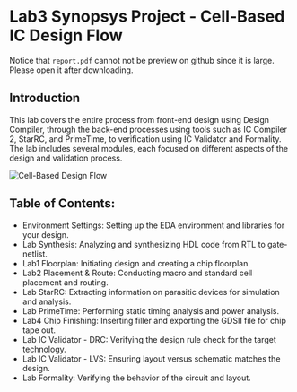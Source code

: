 # Lab3 Synopsys Project - Cell-Based IC Design Flow

Notice that `report.pdf` cannot not be preview on github since it is large. Please open it after downloading.

## Introduction

This lab covers the entire process from front-end design using Design Compiler, through the back-end processes using tools such as IC Compiler 2, StarRC, and PrimeTime, to verification using IC Validator and Formality. The lab includes several modules, each focused on different aspects of the design and validation process.

![Cell-Based Design Flow](https://github.com/vic9112/Advance_SOC/assets/137171415/82066954-3f93-4b6d-aaff-06a2d9927631)

## Table of Contents:
- Environment Settings: Setting up the EDA environment and libraries for your design.
- Lab Synthesis: Analyzing and synthesizing HDL code from RTL to gate-netlist.
- Lab1 Floorplan: Initiating design and creating a chip floorplan.
- Lab2 Placement & Route: Conducting macro and standard cell placement and routing.
- Lab StarRC: Extracting information on parasitic devices for simulation and analysis.
- Lab PrimeTime: Performing static timing analysis and power analysis.
- Lab4 Chip Finishing: Inserting filler and exporting the GDSII file for chip tape out.
- Lab IC Validator - DRC: Verifying the design rule check for the target technology.
- Lab IC Validator - LVS: Ensuring layout versus schematic matches the design.
- Lab Formality: Verifying the behavior of the circuit and layout.
